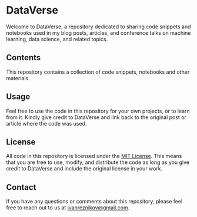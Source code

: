 # DataVerse
Welcome to DataVerse, a repository dedicated to sharing code snippets and notebooks used in my blog posts, articles, and conference talks on machine learning, data science, and related topics.

## Contents
This repository contains a collection of code snippets, notebooks and other materials.

## Usage
Feel free to use the code in this repository for your own projects, or to learn from it. 
Kindly give credit to DataVerse and link back to the original post or article where the code was used.

## License
All code in this repository is licensed under the [MIT License](LICENSE). This means that you are free to use, modify, and distribute the code as long as you give credit to DataVerse and include the original license in your work.

## Contact
If you have any questions or comments about this repository, please feel free to reach out to us at [ivanreznikov@gmail.com](mailto:ivanreznikov@gmail.com).
